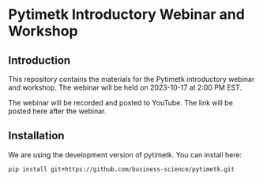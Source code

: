 # Pytimetk Introductory Webinar and Workshop

## Introduction

This repository contains the materials for the Pytimetk introductory webinar and workshop. The webinar will be held on 2023-10-17 at 2:00 PM EST. 

The webinar will be recorded and posted to YouTube. The link will be posted here after the webinar.

## Installation

We are using the development version of pytimetk. You can install here:

```bash
pip install git+https://github.com/business-science/pytimetk.git
```